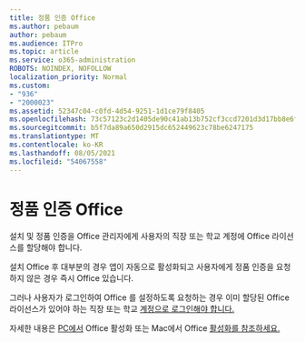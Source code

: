 ```yaml
---
title: 정품 인증 Office
ms.author: pebaum
author: pebaum
ms.audience: ITPro
ms.topic: article
ms.service: o365-administration
ROBOTS: NOINDEX, NOFOLLOW
localization_priority: Normal
ms.custom:
- "936"
- "2000023"
ms.assetid: 52347c04-c0fd-4d54-9251-1d1ce79f8405
ms.openlocfilehash: 73c57123c2d1405de90c41ab13b752cf3ccd7201d3d17bb8e6f6ae25a2e0e7ad
ms.sourcegitcommit: b5f7da89a650d2915dc652449623c78be6247175
ms.translationtype: MT
ms.contentlocale: ko-KR
ms.lasthandoff: 08/05/2021
ms.locfileid: "54067558"
---
```

# <a name="how-to-activate-office"></a>정품 인증 Office

설치 및 정품 인증을 Office 관리자에게 사용자의 [](https://docs.microsoft.com/microsoft-365/admin/add-users/add-users) 직장 또는 학교 계정에 Office 라이선스를 할당해야 합니다.
  
설치 Office 후 대부분의 경우 앱이 자동으로 활성화되고 사용자에게 정품 인증을 요청하지 않은 경우 즉시 Office 있습니다.
  
그러나 사용자가 로그인하여 Office 를 설정하도록 요청하는 경우 이미 할당된 Office 라이선스가 있어야 하는 직장 또는 학교 [계정으로 로그인해야 합니다.](https://docs.microsoft.com/microsoft-365/admin/add-users/add-users)
  
자세한 내용은 [PC에서](https://support.office.com/article/5bd38f38-db92-448b-a982-ad170b1e187e?wt.mc_id=Alchemy_ClientDIA) Office 활성화 또는 Mac에서 Office [활성화를 참조하세요.](https://support.office.com/article/7f6646b1-bb14-422a-9ad4-a53410fcefb2?wt.mc_id=Alchemy_ClientDIA)
  